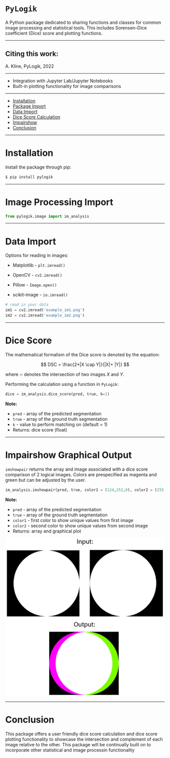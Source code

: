 `PyLogik`
=====

A Python package dedicated to sharing functions and classes for common image processing and statistical tools. This includes Sorensen–Dice coefficient (Dice) score and plotting functions.

---

## Citing this work:

A. Kline, PyLogik, 2022

---

* Integration with Jupyter Lab/Jupyter Notebooks
* Built-in plotting functionality for image comparisons

---

* [Installation](#installation)
* [Package Import](#image-processing-import )
* [Data Import](#data-import)
* [Dice Score Calculation](#dice-score)
* [Impairshow](#impairshow-graphical-output)
* [Conclusion](#conclusion)

---

# Installation

Install the package through pip:

```bash
$ pip install pylogik
```

----

# Image Processing Import 

```python
from pylogik.image import im_analysis
```

----

# Data Import

Options for reading in images:

* Matplotlib - `plt.imread()`

* OpenCV - `cv2.imread()`

* Pillow - `Image.open()`

* scikit-image - `io.imread()`

```python
# read in your data
im1 = cv2.imread('example_im1.png')
im2 = cv2.imread('example_im2.png')
```

----

# Dice Score
The mathematical formalism of the Dice score is denoted by the equation:

$$ DSC = \frac{2*|X \cap Y|}{|X|+ |Y|} $$

where $\cap$ denotes the intersection of two images $X$ and $Y$. 

Performing the calculation using a function in `PyLogik`:

```python
dice = im_analysis.dice_score(pred, true, k=1)
```

**Note:**
* `pred` - array of the predicted segmentation
* `true` - array of the ground truth segmentation
* `k` - value to perform matching on (default = 1)
* Returns: dice score (float)

---

# Impairshow Graphical Output

`imshowpair` returns the array and image associated with a dice score comparison of 2 logical images. Colors are prespecified as magenta and green but can be adjusted by the user. 

```python
im_analysis.imshowpair(pred, true, color1 = (124,252,0), color2 = (255,0,252), show_fig = True):
```

**Note:**
*  `pred` - array of the predicted segmentation
*  `true` - array of the ground truth segmentation
*  `color1` - first color to show unique values from first image
*  `color2` - second color to show unique values from second image
* Returns: array and graphical plot

![dice_demo](https://github.com/adriennekline/pylogik/blob/main/demo/dice_demo.jpg)

---

# Conclusion
This package offers a user friendly dice score calculation and dice score plotting functionality to showcase the intersection and complement of each image relative to the other. This package will be continually built on to incorporate other statistical and image processin functionality 
